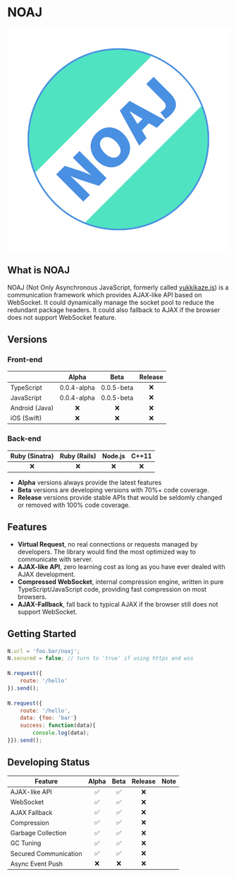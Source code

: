 # NOAJ

![](res/logo.png)

## What is NOAJ
NOAJ (Not Only Asynchronous JavaScript, formerly called [yukkikaze.js](https://github.com/dsh0416/yukkikaze.js)) is a communication framework which provides AJAX-like API based on WebSocket. It could dynamically manage the socket pool to reduce the redundant package headers. It could also fallback to AJAX if the browser does not support WebSocket feature.

## Versions

### Front-end

|                |    Alpha    |    Beta    | Release |
| -------------- | :---------: | :--------: | :-----: |
| TypeScript     | 0.0.4-alpha | 0.0.5-beta |    ❌    |
| JavaScript     | 0.0.4-alpha | 0.0.5-beta |    ❌    |
| Android (Java) |      ❌      |     ❌      |    ❌    |
| iOS (Swift)    |      ❌      |     ❌      |    ❌    |

### Back-end

| Ruby (Sinatra) | Ruby (Rails) | Node.js | C++11 |
| :------------: | :----------: | :-----: | :---: |
|       ❌        |      ❌       |    ❌    |   ❌   |

* **Alpha** versions always provide the latest features
* **Beta** versions are developing versions with 70%+ code coverage.
* **Release** versions provide stable APIs that would be seldomly changed or removed with 100% code coverage.

## Features

- **Virtual Request**, no real connections or requests managed by developers. The library would find the most optimized way to communicate with server.
- **AJAX-like API**, zero learning cost as long as you have ever dealed with AJAX development.
- **Compressed WebSocket**, internal compression engine, written in pure TypeScript/JavaScript code, providing fast compression on most browsers.
- **AJAX-Fallback**, fall back to typical AJAX if the browser still does not support WebSocket.

## Getting Started

```javascript
N.url = 'foo.bar/noaj';
N.secured = false; // turn to 'true' if using https and wss

N.request({
    route: '/hello'
}).send();

N.request({
    route: '/hello',
    data: {foo: 'bar'}
    success: function(data){
        console.log(data);
}}).send();
```

## Developing Status

| Feature               | Alpha | Beta | Release | Note |
| --------------------- | :---: | :--: | :-----: | :--: |
| AJAX-like API         |   ✅   |  ✅   |    ❌    |      |
| WebSocket             |   ✅   |  ✅   |    ❌    |      |
| AJAX Fallback         |   ✅   |  ✅   |    ❌    |      |
| Compression           |   ✅   |  ✅   |    ❌    |      |
| Garbage Collection    |   ✅   |  ✅   |    ❌    |      |
| GC Tuning             |   ✅   |  ✅   |    ❌    |      |
| Secured Communication |   ✅   |  ✅   |    ❌    |      |
| Async Event Push      |   ❌   |  ❌   |    ❌    |      |

